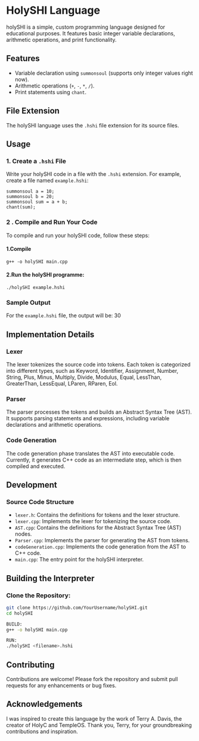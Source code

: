 # HolySHI Language
holySHI is a simple, custom programming language designed for educational purposes. It features basic integer variable declarations, arithmetic operations, and print functionality.


## Features

- Variable declaration using `summonsoul` (supports only integer values right now).
- Arithmetic operations (`+`, `-`, `*`, `/`).
- Print statements using `chant`.

## File Extension

The holySHI language uses the `.hshi` file extension for its source files.

## Usage
### 1. Create a `.hshi` File
Write your holySHI code in a file with the `.hshi` extension. For example, create a file named `example.hshi`:
```plaintext
summonsoul a = 10;
summonsoul b = 20;
summonsoul sum = a + b;
chant(sum);
```
### 2 . Compile and Run Your Code
To compile and run your holySHI code, follow these steps:
#### 1.Compile 
```plaintext
g++ -o holySHI main.cpp
```
#### 2.Run the holySHI programme:
```plaintext
./holySHI example.hshi
```
### Sample Output
For the `example.hshi` file, the output will be:
30

## Implementation Details

### Lexer

The lexer tokenizes the source code into tokens. Each token is categorized into different types, such as Keyword, Identifier, Assignment, Number, String, Plus, Minus, Multiply, Divide, Modulus, Equal, LessThan, GreaterThan, LessEqual, LParen, RParen, Eol.

### Parser

The parser processes the tokens and builds an Abstract Syntax Tree (AST). It supports parsing statements and expressions, including variable declarations and arithmetic operations.

### Code Generation

The code generation phase translates the AST into executable code. Currently, it generates C++ code as an intermediate step, which is then compiled and executed.

## Development

### Source Code Structure

- `lexer.h`: Contains the definitions for tokens and the lexer structure.
- `lexer.cpp`: Implements the lexer for tokenizing the source code.
- `AST.cpp`: Contains the definitions for the Abstract Syntax Tree (AST) nodes.
- `Parser.cpp`: Implements the parser for generating the AST from tokens.
- `codeGeneration.cpp`: Implements the code generation from the AST to C++ code.
- `main.cpp`: The entry point for the holySHI interpreter.

## Building the Interpreter

### Clone the Repository:

```sh
git clone https://github.com/YourUsername/holySHI.git
cd holySHI

BUILD:
g++ -o holySHI main.cpp

RUN:
./holySHI <filename>.hshi
```

## Contributing
Contributions are welcome! Please fork the repository and submit pull requests for any enhancements or bug fixes.

## Acknowledgements
I was inspired to create this language by the work of Terry A. Davis, the creator of HolyC and TempleOS. Thank you, Terry, for your groundbreaking contributions and inspiration.







